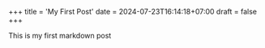 +++
title = 'My First Post'
date = 2024-07-23T16:14:18+07:00
draft = false
+++

This is my first markdown post

